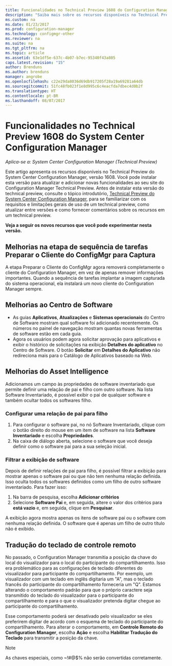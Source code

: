 ```yaml
---
title: Funcionalidades no Technical Preview 1608 do Configuration Manager
description: "Saiba mais sobre os recursos disponíveis no Technical Preview do System Center Configuration Manager, versão 1608."
ms.custom: na
ms.date: 01/23/2017
ms.prod: configuration-manager
ms.technology: configmgr-other
ms.reviewer: na
ms.suite: na
ms.tgt_pltfrm: na
ms.topic: article
ms.assetid: 63e1df5e-637c-4b07-b7ec-95340f43a805
caps.latest.revision: "15"
author: Brenduns
ms.author: brenduns
manager: angrobe
ms.openlocfilehash: c22e29da8036d69db917205f28a19a69281a64db
ms.sourcegitcommit: 51fc48fb023f1e8d995c6c4eacfda7dbec4d0b2f
ms.translationtype: HT
ms.contentlocale: pt-BR
ms.lasthandoff: 08/07/2017
---
```

# <a name="capabilities-in-technical-preview-1608-for-system-center-configuration-manager"></a>Funcionalidades no Technical Preview 1608 do System Center Configuration Manager

*Aplica-se a: System Center Configuration Manager (Technical Preview)*

Este artigo apresenta os recursos disponíveis no Technical Preview do System Center Configuration Manager, versão 1608. Você pode instalar esta versão para atualizar e adicionar novas funcionalidades ao seu site do Configuration Manager Technical Preview.      Antes de instalar esta versão do technical preview, consulte o tópico introdutório, [Technical Preview do System Center Configuration Manager](../../core/get-started/technical-preview.md), para se familiarizar com os requisitos e limitações gerais de uso de um technical preview, como atualizar entre versões e como fornecer comentários sobre os recursos em um technical preview.    


**Veja a seguir os novos recursos que você pode experimentar nesta versão.**  




##  <a name="improvements-to-the-prepare-configmgr-client-for-capture-task-sequence-step"></a>Melhorias na etapa de sequência de tarefas Preparar o Cliente do ConfigMgr para Captura  
A etapa Preparar o Cliente do ConfigMgr agora removerá completamente o cliente do Configuration Manager, em vez de apenas remover informações importantes. Quando a sequência de tarefas implantar a imagem capturada do sistema operacional, ela instalará um novo cliente do Configuration Manager sempre.  


## <a name="improvements-to-software-center"></a>Melhorias ao Centro de Software
* As guias **Aplicativos**, **Atualizações** e **Sistemas operacionais** do Centro de Software mostram qual software foi adicionado recentemente. Os números no painel de navegação mostram quantas novas ferramentas de software estão em cada guia.
* Agora os usuários podem agora solicitar aprovação para aplicativos e exibir o histórico de solicitações na exibição **Detalhes do aplicativo** no Centro de Software. O botão **Solicitar** em **Detalhes do Aplicativo** não redireciona mais para o Catálogo de Aplicativos baseado na Web.

## <a name="improvements-to-asset-intelligence"></a>Melhorias do Asset Intelligence
Adicionamos um campo às propriedades de software inventariado que permite definir uma relação de pai e filho com outro software. Na lista Software Inventariado, é possível exibir o pai de qualquer software e também ocultar todos os softwares filho.

### <a name="configure-a-parent-to-child-relationship"></a>Configurar uma relação de pai para filho
  1. Para configurar o software pai, no nó Software Inventariado, clique com o botão direito do mouse em um item de software na lista **Software Inventariado** e escolha **Propriedades**.
  2. Na caixa de diálogo aberta, selecione o software que você deseja definir como o software pai para a sua seleção inicial.

### <a name="filter-the-software-display"></a>Filtrar a exibição de software
Depois de definir relações de pai para filho, é possível filtrar a exibição para mostrar apenas o software pai ou que não tem nenhuma relação definida. Isso oculta todos os softwares definidos como um filho de outro software inventariado. Para fazer isso:
   1.   Na barra de pesquisa, escolha **Adicionar critérios**
   2. Selecione **Software Pai** e, em seguida, altere o valor dos critérios para **está vazio** e, em seguida, clique em **Pesquisar**.

A exibição agora mostra apenas os itens de software pai ou o software com nenhuma relação definida. O software que é apenas um filho de outro título não é exibido.

## <a name="remote-control-keyboard-translation"></a>Tradução do teclado de controle remoto
No passado, o Configuration Manager transmitia a posição da chave do local do visualizador para o local do participante do compartilhamento. Isso era problemático para as configurações de teclado diferentes do visualizador para participante do compartilhamento. Por exemplo, um visualizador com um teclado em inglês digitaria um "A", mas o teclado francês do participante do compartilhamento forneceria um "Q". Estamos alterando o comportamento padrão para que o próprio caractere seja transmitido do teclado do visualizador para o participante do compartilhamento e para o que o visualizador pretenda digitar chegue ao participante do compartilhamento.

Esse comportamento poderá ser desativado pelo visualizador se eles preferirem digitar de acordo com o esquema de teclado do participante do compartilhamento. Para alterar o comportamento, em **Controle Remoto do Configuration Manager**, escolha **Ação** e escolha **Habilitar Tradução do Teclado** para transmitir a posição da chave.

> [!NOTE]
>
> As chaves especiais, como ~!#@$% não serão convertidas corretamente.
